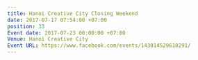 ```yaml
---
title: Hanoi Creative City Closing Weekend
date: 2017-07-17 07:54:00 +07:00
position: 33
Event date: 2017-07-23 00:00:00 +07:00
Venue: Hanoi Creative City
Event URL: https://www.facebook.com/events/143014529610291/
---
```


